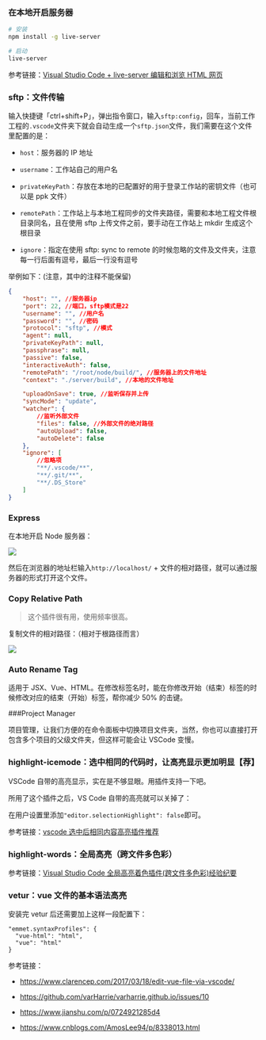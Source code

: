 ### 在本地开启服务器

```bash
# 安装
npm install -g live-server

# 启动
live-server
```

参考链接：[Visual Studio Code + live-server 编辑和浏览 HTML 网页](http://www.cnblogs.com/1zhk/p/5699379.html)

### sftp：文件传输

输入快捷键「ctrl+shift+P」，弹出指令窗口，输入`sftp:config`，回车，当前工作工程的`.vscode`文件夹下就会自动生成一个`sftp.json`文件，我们需要在这个文件里配置的是：

- `host`：服务器的 IP 地址

- `username`：工作站自己的用户名

- `privateKeyPath`：存放在本地的已配置好的用于登录工作站的密钥文件（也可以是 ppk 文件）

- `remotePath`：工作站上与本地工程同步的文件夹路径，需要和本地工程文件根目录同名，且在使用 sftp 上传文件之前，要手动在工作站上 mkdir 生成这个根目录

- `ignore`：指定在使用 sftp: sync to remote 的时候忽略的文件及文件夹，注意每一行后面有逗号，最后一行没有逗号

举例如下：(注意，其中的注释不能保留)

```json
{
	"host": "", //服务器ip
	"port": 22, //端口，sftp模式是22
	"username": "", //用户名
	"password": "", //密码
	"protocol": "sftp", //模式
	"agent": null,
	"privateKeyPath": null,
	"passphrase": null,
	"passive": false,
	"interactiveAuth": false,
	"remotePath": "/root/node/build/", //服务器上的文件地址
	"context": "./server/build", //本地的文件地址

	"uploadOnSave": true, //监听保存并上传
	"syncMode": "update",
	"watcher": {
		//监听外部文件
		"files": false, //外部文件的绝对路径
		"autoUpload": false,
		"autoDelete": false
	},
	"ignore": [
		//忽略项
		"**/.vscode/**",
		"**/.git/**",
		"**/.DS_Store"
	]
}
```

### Express

在本地开启 Node 服务器：

![]( D:/html5_folder/my-webdoc/图床/qgyh/20180611_2230.png)

然后在浏览器的地址栏输入`http://localhost/` + 文件的相对路径，就可以通过服务器的形式打开这个文件。

### Copy Relative Path

> 这个插件很有用，使用频率很高。

复制文件的相对路径：（相对于根路径而言）

![]( D:/html5_folder/my-webdoc/图床/qgyh/20180611_2235.png)

### Auto Rename Tag

适用于 JSX、Vue、HTML。在修改标签名时，能在你修改开始（结束）标签的时候修改对应的结束（开始）标签，帮你减少 50% 的击键。

###Project Manager

项目管理，让我们方便的在命令面板中切换项目文件夹，当然，你也可以直接打开包含多个项目的父级文件夹，但这样可能会让 VSCode 变慢。

### highlight-icemode：选中相同的代码时，让高亮显示更加明显【荐】

VSCode 自带的高亮显示，实在是不够显眼。用插件支持一下吧。

所用了这个插件之后，VS Code 自带的高亮就可以关掉了：

在用户设置里添加`"editor.selectionHighlight": false`即可。

参考链接：[vscode 选中后相同内容高亮插件推荐](https://blog.csdn.net/palmer_kai/article/details/79548164)

### highlight-words：全局高亮（跨文件多色彩）

参考链接：[Visual Studio Code 全局高亮着色插件(跨文件多色彩)经验纪要](https://zhuanlan.zhihu.com/p/31163793)

### vetur：vue 文件的基本语法高亮

安装完 vetur 后还需要加上这样一段配置下：

```
"emmet.syntaxProfiles": {
  "vue-html": "html",
  "vue": "html"
}
```

参考链接：

- <https://www.clarencep.com/2017/03/18/edit-vue-file-via-vscode/>

- <https://github.com/varHarrie/varharrie.github.io/issues/10>

- <https://www.jianshu.com/p/0724921285d4>

- <https://www.cnblogs.com/AmosLee94/p/8338013.html>
